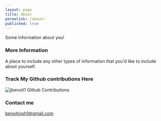```yaml
---
layout: page
title: About
permalink: /about/
published: true
---
```


Some information about you!

### More Information

A place to include any other types of information that you'd like to include about yourself.

### Track My Github contributions Here

<img src="http://ghchart.rshah.org/jbenoit1" alt="jbenoit1 Github Contributions">


### Contact me

[benoitjosh1@gmail.com](benoitjosh1@gmail.com)
